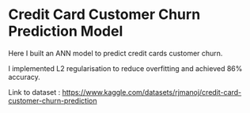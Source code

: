 # Credit Card Customer Churn Prediction Model

Here I built an ANN model to predict credit cards customer churn.

I implemented L2 regularisation to reduce overfitting and achieved 86% accuracy.

Link to dataset : https://www.kaggle.com/datasets/rjmanoj/credit-card-customer-churn-prediction
